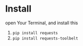# Install
open Your Terminal, and install this
1. `pip install requests`
2. `pip install requests-toolbelt`
